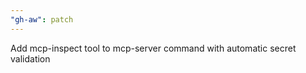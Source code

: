 ```yaml
---
"gh-aw": patch
---
```


Add mcp-inspect tool to mcp-server command with automatic secret validation

